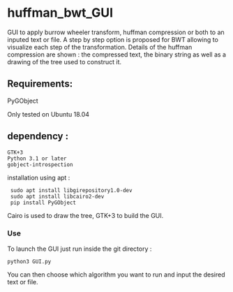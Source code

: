 # huffman_bwt_GUI
GUI to apply burrow wheeler transform, huffman compression or both to an inputed text or file.
A step by step option is proposed for BWT allowing to visualize each step of the transformation.
Details of the huffman compression are shown : the compressed text, the binary string as well as a drawing of the tree used to construct it. 


## Requirements: 
PyGObject

Only tested on Ubuntu 18.04

## dependency :

    GTK+3
    Python 3.1 or later
    gobject-introspection
    
installation using apt : 


     sudo apt install libgirepository1.0-dev
     sudo apt install libcairo2-dev
     pip install PyGObject 

Cairo is used to draw the tree, GTK+3 to build the GUI.

### Use 
To launch the GUI just run inside the git directory : 

    python3 GUI.py 
    
You can then choose which algorithm you want to run and input the desired text or file. 
